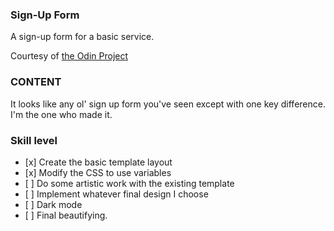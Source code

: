 ### Sign-Up Form
A sign-up form for a basic service.

Courtesy of [the Odin Project](https://www.theodinproject.com)

### CONTENT

It looks like any ol' sign up form you've seen except with one key difference.
I'm the one who made it.

### Skill level

*    [x]  Create the basic template layout
*    [x]  Modify the CSS to use variables
*    [ ]  Do some artistic work with the existing template
*    [ ]  Implement whatever final design I choose
*    [ ]  Dark mode
*    [ ]  Final beautifying.